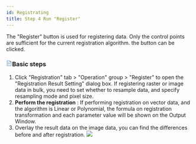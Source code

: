 ```yaml
---
id: Registrating
title: Step 4 Run "Register"
---
```

The "Register" button is used for registering data. Only the control points are sufficient for the current registration algorithm. the button can be clicked.

### ![](../../img/read.gif)Basic steps

  1. Click "Registration" tab > "Operation" group > "Register" to open the "Registration Result Setting" dialog box. If registering raster or image data in bulk, you need to set whether to resample data, and specify resampling mode and pixel size.
  2. **Perform the registration** : If performing registration on vector data, and the algorithm is Linear or Polynomial, the formula on registration transformation and each parameter value will be shown on the Output Window. 
  3. Overlay the result data on the image data, you can find the differences before and after registration.
![](img/RegistResult.png)  
